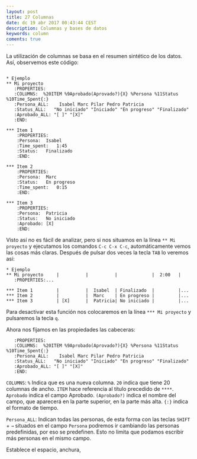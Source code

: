 ```yaml
---
layout: post
title: 27 Columnas
date: dc 19 abr 2017 00:43:44 CEST 
description: Columnas y bases de datos
keywords: column
coments: true
---
```


La utilización de columnas se basa en el resumen sintético de los datos. Así, observemos este código:

```emacs

* Ejemplo
** Mi proyecto
   :PROPERTIES:
   :COLUMNS:  %20ITEM %9Aprobado(Aprovado?){X} %Persona %11Status %10Time_Spent{:}
   :Persona_ALL:    Isabel Marc Pilar Pedro Patricia
   :Status_ALL:   "No iniciado" "Iniciado" "En progreso" "Finalizado"
   :Aprobado_ALL: "[ ]" "[X]"
   :END:

*** Item 1
    :PROPERTIES:
    :Persona:  Isabel
    :Time_spent:   1:45
    :Status:   Finalizado
    :END:

*** Item 2
    :PROPERTIES:
    :Persona:  Marc
    :Status:   En progreso
    :Time_spent:   0:15
    :END:

*** Item 3
    :PROPERTIES:
    :Persona:  Patricia
    :Status:   No iniciado
    :Aprobado: [X]
    :END:
```

Visto así no es fácil de analizar, pero si nos situamos en la línea `** Mi proyecto` y ejecutamos los comandos `C-c C-x C-c`, automáticamente vemos las cosas más claras. Después de pulsar dos veces la tecla `TAB` lo veremos así:


```emacs
* Ejemplo
** Mi proyecto     |          |          |             |  2:00   |
   :PROPERTIES:...

*** Item 1         |          |  Isabel  | Finalizado  |         |...
*** Item 2         |          |  Marc    | En progreso |         |...
*** Item 3         | [X]      |  Patricia| No iniciado |         |...
```

Para desactivar esta función nos colocaremos en la línea `*** Mi proyecto` y pulsaremos la tecla `q`.

Ahora nos fijamos en las propiedades las cabeceras:

```emacs
   :PROPERTIES:
   :COLUMNS:  %20ITEM %9Aprobado(Aprovado?){X} %Persona %11Status %10Time_Spent{:}
   :Persona_ALL:    Isabel Marc Pilar Pedro Patricia
   :Status_ALL:   "No iniciado" "Iniciado" "En progreso" "Finalizado"
   :Aprobado_ALL: "[ ]" "[X]"
   :END:
```

`COLUMNS`: `%` Indica que es una nueva columna. `20` indica que tiene 20 columnas de ancho. `ITEM` hace referencia al título precedido de `****`. `Aprobado` indica el campo Aprobado. `(Aprobado?)` indica el nombre del campo, que aparecerá en la parte superior, en la parte más alta. `{:}` indica el formato de tiempo.

`Persona_ALL`: Indican todas las personas, de esta forma con las teclas `SHIFT` + `→` situados en el campo `Persona` podremos ir cambiando las personas predefinidas, por eso se predefinen. Esto no limita que podamos escribir más personas en el mismo campo.

 Establece el espacio, anchura, 
